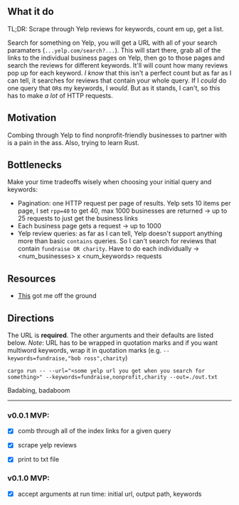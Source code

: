 ## What it do
TL;DR: Scrape through Yelp reviews for keywords, count em up, get a list.

Search for something on Yelp, you will get a URL with all of your search paramaters (`...yelp.com/search?...`). This will start there, grab all of the links to the individual business pages on Yelp, then go to those pages and search the reviews for different keywords. It'll will count how many reviews pop up for each keyword. *I know* that this isn't a perfect count but as far as I can tell, it searches for reviews that contain your whole query. If I *could* do one query that `OR`s my keywords, I *would*. But as it stands, I can't, so this has to make *a lot* of HTTP requests.

## Motivation
Combing through Yelp to find nonprofit-friendly businesses to partner with is a pain in the ass. Also, trying to learn Rust.

## Bottlenecks
Make your time tradeoffs wisely when choosing your initial query and keywords:
* Pagination: one HTTP request per page of results. Yelp sets 10 items per page, I set `rpp=40` to get 40, max 1000 businesses are returned -> up to 25 requests to just get the business links
* Each business page gets a request -> up to 1000
* Yelp review queries: as far as I can tell, Yelp doesn't support anything more than basic `contains` queries. So I can't search for reviews that contain `fundraise OR charity`. Have to do each individually -> <num_businesses> x <num_keywords> requests

## Resources
* [This](https://codeburst.io/web-scraping-in-rust-881b534a60f7) got me off the ground

## Directions
The URL is **required**. The other arguments and their defaults are listed below. *Note*: URL has to be wrapped in quotation marks and if you want multiword keywords, wrap it in quotation marks (e.g. `--keywords=fundraise,"bob ross",charity`)
```
cargo run -- --url="<some yelp url you get when you search for something>" --keywords=fundraise,nonprofit,charity --out=./out.txt
```
Badabing, badaboom

<hr>

### v0.0.1 MVP:
- [x] comb through all of the index links for a given query
- [x] scrape yelp reviews
- [x] print to txt file


### v0.1.0 MVP:
- [x] accept arguments at run time: initial url, output path, keywords
